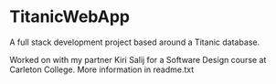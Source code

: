 # TitanicWebApp
A full stack development project based around a Titanic database. 

Worked on with my partner Kiri Salij for a Software Design course at Carleton College. More information in readme.txt
